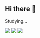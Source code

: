 ## Hi there 👋

<!--
**soomin0927/soomin0927** is a ✨ _special_ ✨ repository because its `README.md` (this file) appears on your GitHub profile.

Here are some ideas to get you started:


- 🔭 I’m currently working on ...
- 🌱 I’m currently learning ...
- 👯 I’m looking to collaborate on ...
- 🤔 I’m looking for help with ...
- 💬 Ask me about ...
- 📫 How to reach me: ...
- 😄 Pronouns: ...
- ⚡ Fun fact: ...
-->


Studying...

<img src="https://img.shields.io/badge/Html-FF6347?style=flat-square&logo=html&logoColor=white"/>
<img src="https://img.shields.io/badge/Javascript-3DDC84?style=flat-square&logo=javascript&logoColor=white"/>
<img src="https://img.shields.io/badge/Java-191970?style=flat-square&logo=java&logoColor=white"/>
